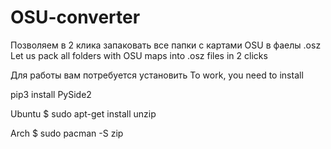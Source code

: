 # OSU-converter

Позволяем в 2 клика запаковать все папки с картами OSU в фаелы .osz
Let us pack all folders with OSU maps into .osz files in 2 clicks


Для работы вам потребуется установить
To work, you need to install

pip3 install PySide2

Ubuntu $ sudo apt-get install unzip

Arch $ sudo pacman -S zip
